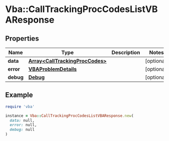 # Vba::CallTrackingProcCodesListVBAResponse

## Properties

| Name | Type | Description | Notes |
| ---- | ---- | ----------- | ----- |
| **data** | [**Array&lt;CallTrackingProcCodes&gt;**](CallTrackingProcCodes.md) |  | [optional] |
| **error** | [**VBAProblemDetails**](VBAProblemDetails.md) |  | [optional] |
| **debug** | [**Debug**](Debug.md) |  | [optional] |

## Example

```ruby
require 'vba'

instance = Vba::CallTrackingProcCodesListVBAResponse.new(
  data: null,
  error: null,
  debug: null
)
```

